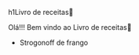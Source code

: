 h1Livro de receitas:hatching_chick:

Olá!!! Bem vindo ao Livro de receitas:wind_chime:

- Strogonoff de frango
